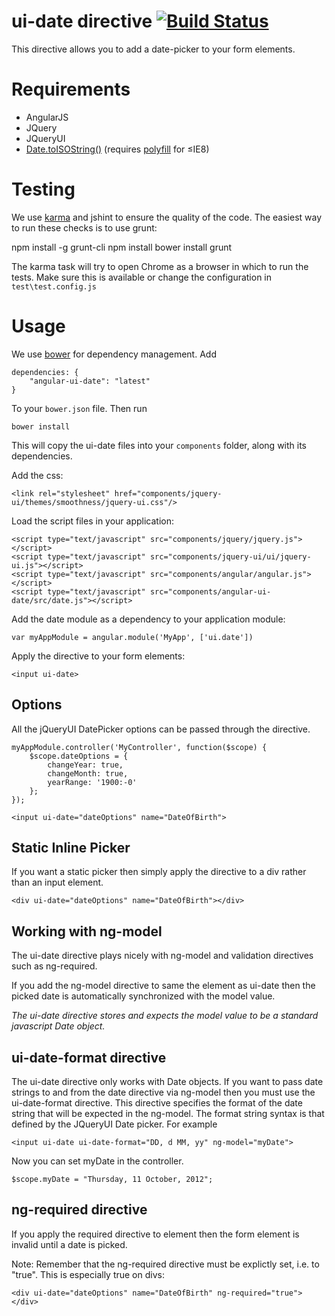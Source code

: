 # ui-date directive [![Build Status](https://travis-ci.org/angular-ui/ui-date.svg)](https://travis-ci.org/angular-ui/ui-date)

This directive allows you to add a date-picker to your form elements.

# Requirements

- AngularJS
- JQuery
- JQueryUI
- [Date.toISOString()](https://developer.mozilla.org/en-US/docs/JavaScript/Reference/Global_Objects/Date/toISOString) (requires [polyfill](https://github.com/kriskowal/es5-shim/) for &le;IE8)

# Testing

We use [karma](http://karma-runner.github.io/0.8/index.html) and jshint to ensure the quality of the code.  The easiest way to run these checks is to use grunt:

  npm install -g grunt-cli
  npm install
  bower install
  grunt

The karma task will try to open Chrome as a browser in which to run the tests.  Make sure this is available or change the configuration in `test\test.config.js` 

# Usage

We use [bower](http://twitter.github.com/bower/) for dependency management.  Add

    dependencies: {
        "angular-ui-date": "latest"
    }

To your `bower.json` file. Then run

    bower install

This will copy the ui-date files into your `components` folder, along with its dependencies. 

Add the css:

    <link rel="stylesheet" href="components/jquery-ui/themes/smoothness/jquery-ui.css"/>

Load the script files in your application:

    <script type="text/javascript" src="components/jquery/jquery.js"></script>
    <script type="text/javascript" src="components/jquery-ui/ui/jquery-ui.js"></script>
    <script type="text/javascript" src="components/angular/angular.js"></script>
    <script type="text/javascript" src="components/angular-ui-date/src/date.js"></script>

Add the date module as a dependency to your application module:

    var myAppModule = angular.module('MyApp', ['ui.date'])

Apply the directive to your form elements:

    <input ui-date>

## Options

All the jQueryUI DatePicker options can be passed through the directive.

	myAppModule.controller('MyController', function($scope) {
		$scope.dateOptions = {
			changeYear: true,
			changeMonth: true,
			yearRange: '1900:-0'
		};
	});

    <input ui-date="dateOptions" name="DateOfBirth">

## Static Inline Picker

If you want a static picker then simply apply the directive to a div rather than an input element.

    <div ui-date="dateOptions" name="DateOfBirth"></div>

## Working with ng-model

The ui-date directive plays nicely with ng-model and validation directives such as ng-required.

If you add the ng-model directive to same the element as ui-date then the picked date is automatically synchronized with the model value.

_The ui-date directive stores and expects the model value to be a standard javascript Date object._

## ui-date-format directive
The ui-date directive only works with Date objects.
If you want to pass date strings to and from the date directive via ng-model then you must use the ui-date-format directive.
This directive specifies the format of the date string that will be expected in the ng-model.
The format string syntax is that defined by the JQueryUI Date picker. For example

    <input ui-date ui-date-format="DD, d MM, yy" ng-model="myDate">

Now you can set myDate in the controller.

    $scope.myDate = "Thursday, 11 October, 2012";

## ng-required directive

If you apply the required directive to element then the form element is invalid until a date is picked.

Note: Remember that the ng-required directive must be explictly set, i.e. to "true".  This is especially true on divs:

    <div ui-date="dateOptions" name="DateOfBirth" ng-required="true"></div>


